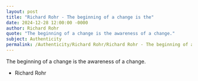 ```yaml
---
layout: post
title: "Richard Rohr - The beginning of a change is the"
date: 2024-12-28 12:00:00 -0000
author: Richard Rohr
quote: "The beginning of a change is the awareness of a change."
subject: Authenticity
permalink: /Authenticity/Richard Rohr/Richard Rohr - The beginning of a change is the
---
```


The beginning of a change is the awareness of a change.

- Richard Rohr
